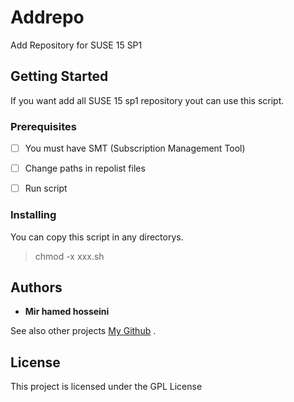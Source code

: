# Addrepo
Add Repository for SUSE 15 SP1

## Getting Started

If you want add all SUSE 15 sp1 repository yout can use this script.

### Prerequisites

- [ ] You must have SMT (Subscription Management Tool)
- [ ] Change paths in repolist files
- [ ] Run script


### Installing

You can copy this script in any directorys.
> chmod -x xxx.sh

## Authors

* **Mir hamed hosseini**

See also other projects [My Github](https://github.com/hossbit) .

## License

This project is licensed under the GPL License
